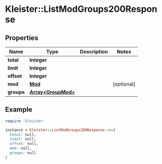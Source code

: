 # Kleister::ListModGroups200Response

## Properties

| Name | Type | Description | Notes |
| ---- | ---- | ----------- | ----- |
| **total** | **Integer** |  |  |
| **limit** | **Integer** |  |  |
| **offset** | **Integer** |  |  |
| **mod** | [**Mod**](Mod.md) |  | [optional] |
| **groups** | [**Array&lt;GroupMod&gt;**](GroupMod.md) |  |  |

## Example

```ruby
require 'kleister'

instance = Kleister::ListModGroups200Response.new(
  total: null,
  limit: null,
  offset: null,
  mod: null,
  groups: null
)
```

